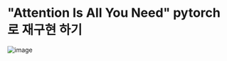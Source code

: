 # "Attention Is All You Need" pytorch로 재구현 하기
![image](https://user-images.githubusercontent.com/108257291/212521267-03126a97-d869-40a6-8625-c72e3ee33fb4.png)
